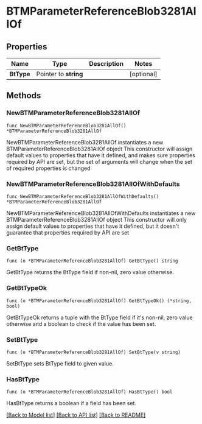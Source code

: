 # BTMParameterReferenceBlob3281AllOf

## Properties

Name | Type | Description | Notes
------------ | ------------- | ------------- | -------------
**BtType** | Pointer to **string** |  | [optional] 

## Methods

### NewBTMParameterReferenceBlob3281AllOf

`func NewBTMParameterReferenceBlob3281AllOf() *BTMParameterReferenceBlob3281AllOf`

NewBTMParameterReferenceBlob3281AllOf instantiates a new BTMParameterReferenceBlob3281AllOf object
This constructor will assign default values to properties that have it defined,
and makes sure properties required by API are set, but the set of arguments
will change when the set of required properties is changed

### NewBTMParameterReferenceBlob3281AllOfWithDefaults

`func NewBTMParameterReferenceBlob3281AllOfWithDefaults() *BTMParameterReferenceBlob3281AllOf`

NewBTMParameterReferenceBlob3281AllOfWithDefaults instantiates a new BTMParameterReferenceBlob3281AllOf object
This constructor will only assign default values to properties that have it defined,
but it doesn't guarantee that properties required by API are set

### GetBtType

`func (o *BTMParameterReferenceBlob3281AllOf) GetBtType() string`

GetBtType returns the BtType field if non-nil, zero value otherwise.

### GetBtTypeOk

`func (o *BTMParameterReferenceBlob3281AllOf) GetBtTypeOk() (*string, bool)`

GetBtTypeOk returns a tuple with the BtType field if it's non-nil, zero value otherwise
and a boolean to check if the value has been set.

### SetBtType

`func (o *BTMParameterReferenceBlob3281AllOf) SetBtType(v string)`

SetBtType sets BtType field to given value.

### HasBtType

`func (o *BTMParameterReferenceBlob3281AllOf) HasBtType() bool`

HasBtType returns a boolean if a field has been set.


[[Back to Model list]](../README.md#documentation-for-models) [[Back to API list]](../README.md#documentation-for-api-endpoints) [[Back to README]](../README.md)


